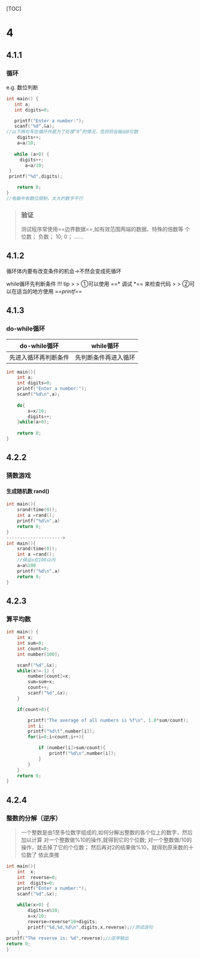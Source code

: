 [TOC]

# 4

## 4.1.1

### 循环

e.g. 数位判断

```c
int main() {
   int a;
   int digits=0;

   printf("Enter a number:");
   scanf("%d",&a);
//以下两句写在循环外是为了处理“0”的情况，否则将会输出0位数
    digits++;
    a=a/10;
    
   while (a>0) {
     digits++;
       a=a/10;
 }
 printf("%d",digits);

    return 0;
}
//电脑中有数位限制，太大的数字不行
```



> ### 验证
>
> 测试程序常使用==边界数据==,如有效范围两端的数据、特殊的倍数等
> 个位数；
> 负数；
> 10;
> 0；
> ……



## 4.1.2

循环体内要有改变条件的机会→不然会变成死循环

while循环先判断条件
!!! tip
    >
    > ①可以使用 ==* 调试 *== 来检查代码
    >
    > ②可以在适当的地方使用 ==*printf*==

## 4.1.3

### do-while循环

| do-while循环         | while循环            |
| -------------------- | -------------------- |
| 先进入循环再判断条件 | 先判断条件再进入循环 |

```c
int main(){
    int a;
    int digits=0;
    printf("Enter a number:");
    scanf("%d\n",a);
    
    do{
        x=x/10;
        digits++;
    }while(a>0);
    
    return 0;
}
```

## 4.2.2

### 猜数游戏

#### 生成随机数 rand()

```c
int main(){
    srand(time(0));
    int a =rand();
    printf("%d\n",a)
    return 0;
}
--------------------->
int main(){
    srand(time(0));
    int a =rand();
    //保证a在100以内
    a=a%100
    printf("%d\n",a)
    return 0;
}
```

## 4.2.3

### 算平均数

```c
int main() {
    int x;
    int sum=0;
    int count=0;
    int number[100];

    scanf("%d",&x);
    while(x!=-1) {
        number[count]=x;
        sum=sum+x;
        count++;
        scanf("%d",&x);
    }

    if(count>0){

        printf("The average of all numbers is %f\n", 1.0*sum/count);
        int i;
        printf("%d\t",number[i]);
        for(i=0;i<count;i++){

            if (number[i]>sum/count){
                printf("%d\n",number[i]);
            }
        }
    }
    return 0;
}
```

## 4.2.4

### 整数的分解（逆序）

> 一个整数是由1至多位数字组成的,如何分解出整数的各个位上的数字，然后加以计算
> 对一个整数做%10的操作,就得到它的个位数;
> 对一个整数做/10的操作，就去掉了它的个位数；
> 然后再对2的结果做%10，就得到原来数的十位数了
> 依此类推

```c
int main(){
    int  x;
    int  reverse=0;
    int  digits=0;
    printf("Enter a number:");
    scanf("%d",&x);

    while(x>0) {
        digits=x%10;
        x=x/10;
        reverse=reverse*10+digits;
        printf("%d,%d,%d\n",digits,x,reverse);//测试语句
    }
printf("The reverse is: %d",reverse);//逆序输出
return 0;
}
```

